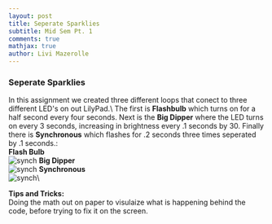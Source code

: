 ```yaml
---
layout: post
title: Seperate Sparklies
subtitle: Mid Sem Pt. 1
comments: true
mathjax: true
author: Livi Mazerolle
---
```

### **Seperate Sparklies**
In this assignment we created three different loops that conect to three different LED's on out LilyPad.\ The first is **Flashbulb** which turns on for a half second every four seconds. Next is the **Big Dipper** where the LED turns on every 3 seconds, increasing in brightness every .1 seconds by 30. Finally there is **Synchronous** which flashes for .2 seconds three times seperated by .1 seconds.:\
**Flash Bulb**\
![synch](https://lpm3-ccbp.github.io/assets/img/IMG_5130.png)
**Big Dipper**\
![synch](https://lpm3-ccbp.github.io/assets/img/IMG_5131.png)
**Synchronous**\
![synch](https://lpm3-ccbp.github.io/assets/img/IMG_5129.png)\

**Tips and Tricks:**\
Doing the math out on paper to visulaize what is happening behind the code, before trying to fix it on the screen.
